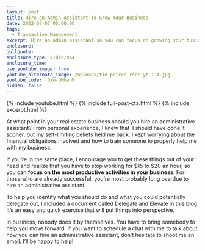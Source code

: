 ```yaml
---
layout: post
title: Hire an Admin Assistant To Grow Your Business
date: 2022-07-07 05:00:00
tags:
  - Transaction Management
excerpt: Hire an admin assistant so you can focus on growing your business.
enclosure:
pullquote:
enclosure_type: video/mp4
enclosure_time:
use_youtube_image: true
youtube_alternate_image: /uploads/tim-peirce-recr-yt-1-4.jpg
youtube_code: fDxw-QMhahM
hidden: false
---
```

{% include youtube.html %} {% include full-post-cta.html %} {% include excerpt.html %}

At what point in your real estate business should you hire an administrative assistant? From personal experience, I knew that&nbsp; I should have done it sooner, but my self-limiting beliefs held me back. I kept worrying about the financial obligations involved and how to train someone to properly help me with my business.&nbsp;

If you’re in the same place, I encourage you to get these things out of your head and realize that you have to stop working for $15 to $20 an hour, so you can **focus on the most productive activities in your business**. For those who are already successful, you’re most probably long overdue to hire an administrative assistant.&nbsp;

To help you identify what you should do and what you could potentially delegate out, I included a document called Delegate and Elevate in this blog. It’s an easy and quick exercise that will put things into perspective.&nbsp;

In business, nobody does it by themselves. You have to bring somebody to help you move forward. If you want to schedule a chat with me to talk about how you can hire an administrative assistant, don’t hesitate to shoot me an email. I’ll be happy to help\!
